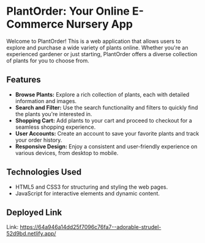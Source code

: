 # PlantOrder: Your Online E-Commerce Nursery App

Welcome to PlantOrder! This is a web application that allows users to explore and purchase a wide variety of plants online. Whether you're an experienced gardener or just starting, PlantOrder offers a diverse collection of plants for you to choose from.


## Features

- **Browse Plants:** Explore a rich collection of plants, each with detailed information and images.
- **Search and Filter:** Use the search functionality and filters to quickly find the plants you're interested in.
- **Shopping Cart:** Add plants to your cart and proceed to checkout for a seamless shopping experience.
- **User Accounts:** Create an account to save your favorite plants and track your order history.
- **Responsive Design:** Enjoy a consistent and user-friendly experience on various devices, from desktop to mobile.

## Technologies Used

- HTML5 and CSS3 for structuring and styling the web pages.
- JavaScript for interactive elements and dynamic content.

## Deployed Link

Link: https://64a946a14dd25f7096c76fa7--adorable-strudel-52d9bd.netlify.app/  
